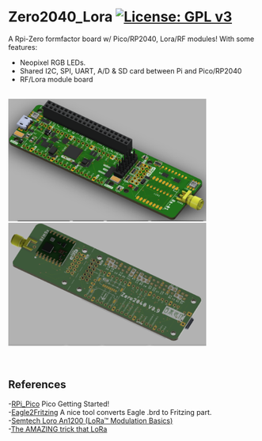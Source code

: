 # Zero2040_Lora [![License: GPL v3](https://img.shields.io/badge/License-GPLv3-blue.svg)](https://www.gnu.org/licenses/gpl-3.0)<br>

A Rpi-Zero formfactor board w/ Pico/RP2040, Lora/RF modules!
With some features:
 - Neopixel RGB LEDs.
 - Shared I2C, SPI, UART, A/D & SD card between Pi and Pico/RP2040
 - RF/Lora module board

 <br>
 <img src="pic/Z2040TopV09.png " width=400><img src="pic/Z2040BottomV09.png " width=400>


<br>
<br>
<br>

## References <br>
  -[RPi_Pico](https://www.raspberrypi.org/documentation/pico/getting-started/) Pico Getting Started!<br>
  -[Eagle2Fritzing](https://github.com/squix78/eagle2fritzing-parent) A nice tool converts Eagle .brd to Fritzing part.<br> 
  -[Semtech Loro An1200 (LoRa™ Modulation Basics)](https://github.com/jmysu/Zero2040_Lora/blob/main/an1200.22.pdf)<br>
  -[The AMAZING trick that LoRa](https://www.youtube.com/watch?v=jHWepP1ZWTk)

